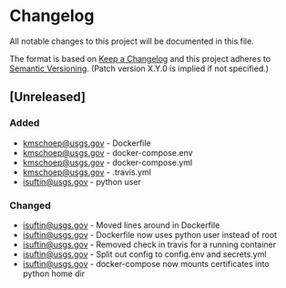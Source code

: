 # Changelog
All notable changes to this project will be documented in this file.

The format is based on [Keep a Changelog](http://keepachangelog.com/en/1.0.0/)
and this project adheres to [Semantic Versioning](http://semver.org/spec/v2.0.0.html). (Patch version X.Y.0 is implied if not specified.)

## [Unreleased]
### Added
- kmschoep@usgs.gov - Dockerfile
- kmschoep@usgs.gov - docker-compose.env
- kmschoep@usgs.gov - docker-compose.yml
- kmschoep@usgs.gov - .travis.yml
- isuftin@usgs.gov - python user

### Changed
 - isuftin@usgs.gov - Moved lines around in Dockerfile
 - isuftin@usgs.gov - Dockerfile now uses python user instead of root
 - isuftin@usgs.gov - Removed check in travis for a running container
 - isuftin@usgs.gov - Split out config to config.env and secrets.yml
 - isuftin@usgs.gov - docker-compose now mounts certificates into python home dir
